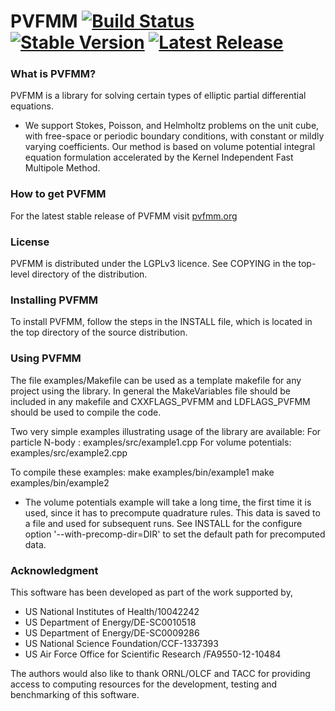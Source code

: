 # PVFMM [![Build Status](https://github.com/dmalhotra/pvfmm/actions/workflows/build.yml/badge.svg)](https://github.com/dmalhotra/pvfmm/actions/workflows/build.yml) [![Stable Version](https://badgen.net/github/tag/dmalhotra/pvfmm)](https://github.com/dmalhotra/pvfmm/tags) [![Latest Release](https://img.shields.io/github/v/release/dmalhotra/pvfmm?color=%233D9970)](https://github.com/dmalhotra/pvfmm/releases)


### What is PVFMM?

   PVFMM is a library for solving certain types of elliptic partial
   differential equations. 
    
   * We support Stokes, Poisson, and Helmholtz problems on the unit
     cube, with free-space or periodic boundary conditions, with
     constant or mildly varying coefficients. Our method is based on
     volume potential integral equation formulation accelerated by the
     Kernel Independent Fast Multipole Method. 


### How to get PVFMM

   For the latest stable release of PVFMM visit [pvfmm.org](http://pvfmm.org)

### License

   PVFMM is distributed under the LGPLv3 licence. See COPYING in
   the top-level directory of the distribution.

### Installing PVFMM

   To install PVFMM, follow the steps in the INSTALL file, which is
   located in the top directory of the source distribution.


### Using PVFMM

   The file examples/Makefile can be used as a template makefile for any
   project using the library. In general the MakeVariables file should
   be included in any makefile and CXXFLAGS_PVFMM and LDFLAGS_PVFMM should
   be used to compile the code.

   Two very simple examples illustrating usage of the library are available:
      For particle N-body  : examples/src/example1.cpp
      For volume potentials: examples/src/example2.cpp

   To compile these examples:
      make examples/bin/example1
      make examples/bin/example2

   * The volume potentials example will take a long time, the first time
     it is used, since it has to precompute quadrature rules. This data
     is saved to a file and used for subsequent runs. See INSTALL for
     the configure option '--with-precomp-dir=DIR' to set the default
     path for precomputed data.


### Acknowledgment

   This software has been developed as part of the work supported by,
   * US National Institutes of Health/10042242
   * US Department of Energy/DE-SC0010518
   * US Department of Energy/DE-SC0009286
   * US National Science Foundation/CCF-1337393
   * US Air Force Office for Scientific Research /FA9550-12-10484

   The authors would also like to thank ORNL/OLCF and TACC for providing
   access to computing resources for the development, testing and
   benchmarking of this software.

